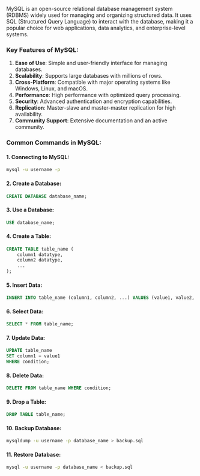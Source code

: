 MySQL is an open-source relational database management system (RDBMS) widely used for managing and organizing structured data. It uses SQL (Structured Query Language) to interact with the database, making it a popular choice for web applications, data analytics, and enterprise-level systems.

### Key Features of MySQL:
1. **Ease of Use**: Simple and user-friendly interface for managing databases.
2. **Scalability**: Supports large databases with millions of rows.
3. **Cross-Platform**: Compatible with major operating systems like Windows, Linux, and macOS.
4. **Performance**: High performance with optimized query processing.
5. **Security**: Advanced authentication and encryption capabilities.
6. **Replication**: Master-slave and master-master replication for high availability.
7. **Community Support**: Extensive documentation and an active community.

### Common Commands in MySQL:
#### 1. **Connecting to MySQL**:
```bash
mysql -u username -p
```

#### 2. **Create a Database**:
```sql
CREATE DATABASE database_name;
```

#### 3. **Use a Database**:
```sql
USE database_name;
```

#### 4. **Create a Table**:
```sql
CREATE TABLE table_name (
    column1 datatype,
    column2 datatype,
    ...
);
```

#### 5. **Insert Data**:
```sql
INSERT INTO table_name (column1, column2, ...) VALUES (value1, value2, ...);
```

#### 6. **Select Data**:
```sql
SELECT * FROM table_name;
```

#### 7. **Update Data**:
```sql
UPDATE table_name
SET column1 = value1
WHERE condition;
```

#### 8. **Delete Data**:
```sql
DELETE FROM table_name WHERE condition;
```

#### 9. **Drop a Table**:
```sql
DROP TABLE table_name;
```

#### 10. **Backup Database**:
```bash
mysqldump -u username -p database_name > backup.sql
```

#### 11. **Restore Database**:
```bash
mysql -u username -p database_name < backup.sql
```

